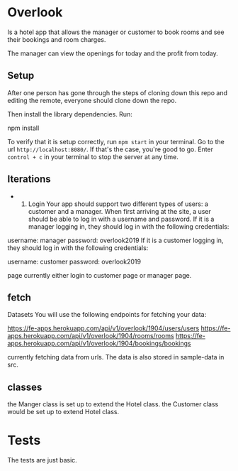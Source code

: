 # Overlook
Is a hotel app that allows the manager or customer to book rooms and
see their bookings and room charges.

The manager can view the openings for today and the profit from today.

## Setup

After one person has gone through the steps of cloning down this repo and editing the remote, everyone should clone down the repo.

Then install the library dependencies. Run:

npm install

To verify that it is setup correctly, run `npm start` in your terminal. Go to the url `http://localhost:8080/`. If that's the case, you're good to go. Enter `control + c` in your terminal to stop the server at any time.

## Iterations
- 1. Login
Your app should support two different types of users: a customer and a manager. When first arriving at the site, a user should be able to log in with a username and password. If it is a manager logging in, they should log in with the following credentials:

username: manager
password: overlook2019
If it is a customer logging in, they should log in with the following credentials:

username: customer
password: overlook2019

page currently either login to customer page or manager page.


## fetch
Datasets
You will use the following endpoints for fetching your data:

https://fe-apps.herokuapp.com/api/v1/overlook/1904/users/users
https://fe-apps.herokuapp.com/api/v1/overlook/1904/rooms/rooms
https://fe-apps.herokuapp.com/api/v1/overlook/1904/bookings/bookings

currently fetching data from urls. The data is also stored in sample-data in src.


## classes
the Manger class is set up to extend the Hotel class.
the Customer class would be set up to extend Hotel class.

# Tests
The tests are just basic.
